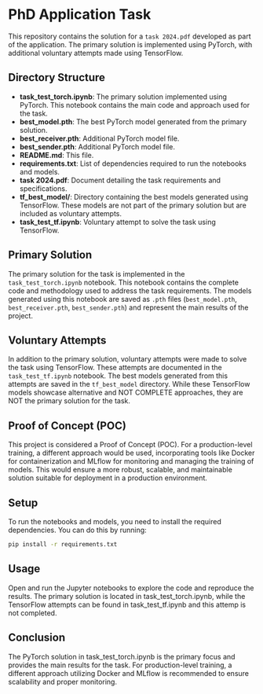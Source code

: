 # PhD Application Task

This repository contains the solution for a `task 2024.pdf` developed as part of the application. The primary solution is implemented using PyTorch, with additional voluntary attempts made using TensorFlow. 

## Directory Structure

- **task_test_torch.ipynb**: The primary solution implemented using PyTorch. This notebook contains the main code and approach used for the task.
- **best_model.pth**: The best PyTorch model generated from the primary solution.
- **best_receiver.pth**: Additional PyTorch model file.
- **best_sender.pth**: Additional PyTorch model file.
- **README.md**: This file.
- **requirements.txt**: List of dependencies required to run the notebooks and models.
- **task 2024.pdf**: Document detailing the task requirements and specifications.
- **tf_best_model/**: Directory containing the best models generated using TensorFlow. These models are not part of the primary solution but are included as voluntary attempts.
- **task_test_tf.ipynb**: Voluntary attempt to solve the task using TensorFlow.

## Primary Solution

The primary solution for the task is implemented in the `task_test_torch.ipynb` notebook. This notebook contains the complete code and methodology used to address the task requirements. The models generated using this notebook are saved as `.pth` files (`best_model.pth`, `best_receiver.pth`, `best_sender.pth`) and represent the main results of the project.

## Voluntary Attempts

In addition to the primary solution, voluntary attempts were made to solve the task using TensorFlow. These attempts are documented in the `task_test_tf.ipynb` notebook. The best models generated from this attempts are saved in the `tf_best_model` directory. While these TensorFlow models showcase alternative and NOT COMPLETE approaches, they are NOT the primary solution for the task.

## Proof of Concept (POC)

This project is considered a Proof of Concept (POC). For a production-level training, a different approach would be used, incorporating tools like Docker for containerization and MLflow for monitoring and managing the training of models. This would ensure a more robust, scalable, and maintainable solution suitable for deployment in a production environment.

## Setup

To run the notebooks and models, you need to install the required dependencies. You can do this by running:

```bash
pip install -r requirements.txt
```

## Usage 
Open and run the Jupyter notebooks to explore the code and reproduce the results. The primary solution is located in task_test_torch.ipynb, while the TensorFlow attempts can be found in task_test_tf.ipynb and this attemp is not completed.

## Conclusion
The PyTorch solution in task_test_torch.ipynb is the primary focus and provides the main results for the task. For production-level training, a different approach utilizing Docker and MLflow is recommended to ensure scalability and proper monitoring.